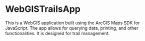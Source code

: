 # WebGISTrailsApp
This is a WebGIS application built using the ArcGIS Maps SDK for JavaScript. The app allows for querying data, printing, and other functionalities. It is designed for trail management.
